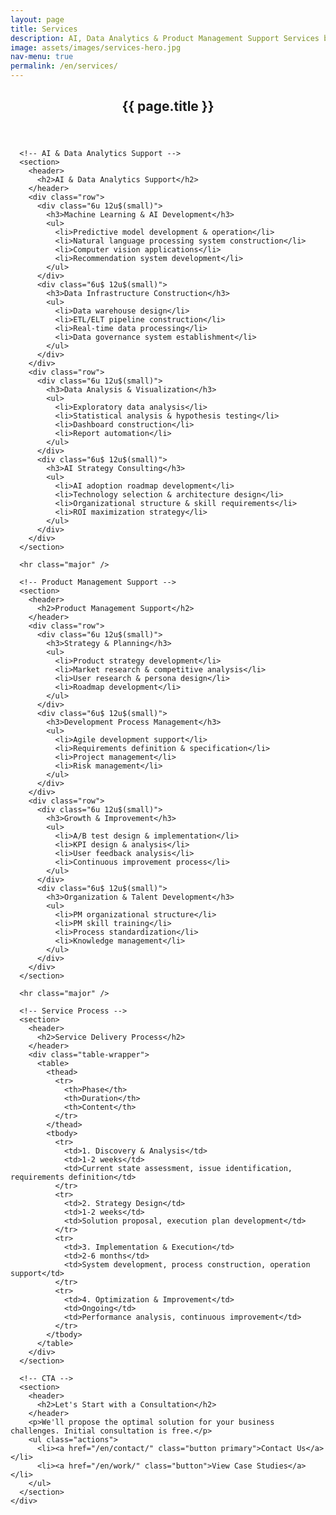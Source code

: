 ```yaml
---
layout: page
title: Services
description: AI, Data Analytics & Product Management Support Services by TECMAH
image: assets/images/services-hero.jpg
nav-menu: true
permalink: /en/services/
---
```


<div id="main" class="alt">
  <section id="one">
    <div class="inner">
      <header class="major">
        <h1>{{ page.title }}</h1>
      </header>

      <!-- AI & Data Analytics Support -->
      <section>
        <header>
          <h2>AI & Data Analytics Support</h2>
        </header>
        <div class="row">
          <div class="6u 12u$(small)">
            <h3>Machine Learning & AI Development</h3>
            <ul>
              <li>Predictive model development & operation</li>
              <li>Natural language processing system construction</li>
              <li>Computer vision applications</li>
              <li>Recommendation system development</li>
            </ul>
          </div>
          <div class="6u$ 12u$(small)">
            <h3>Data Infrastructure Construction</h3>
            <ul>
              <li>Data warehouse design</li>
              <li>ETL/ELT pipeline construction</li>
              <li>Real-time data processing</li>
              <li>Data governance system establishment</li>
            </ul>
          </div>
        </div>
        <div class="row">
          <div class="6u 12u$(small)">
            <h3>Data Analysis & Visualization</h3>
            <ul>
              <li>Exploratory data analysis</li>
              <li>Statistical analysis & hypothesis testing</li>
              <li>Dashboard construction</li>
              <li>Report automation</li>
            </ul>
          </div>
          <div class="6u$ 12u$(small)">
            <h3>AI Strategy Consulting</h3>
            <ul>
              <li>AI adoption roadmap development</li>
              <li>Technology selection & architecture design</li>
              <li>Organizational structure & skill requirements</li>
              <li>ROI maximization strategy</li>
            </ul>
          </div>
        </div>
      </section>

      <hr class="major" />

      <!-- Product Management Support -->
      <section>
        <header>
          <h2>Product Management Support</h2>
        </header>
        <div class="row">
          <div class="6u 12u$(small)">
            <h3>Strategy & Planning</h3>
            <ul>
              <li>Product strategy development</li>
              <li>Market research & competitive analysis</li>
              <li>User research & persona design</li>
              <li>Roadmap development</li>
            </ul>
          </div>
          <div class="6u$ 12u$(small)">
            <h3>Development Process Management</h3>
            <ul>
              <li>Agile development support</li>
              <li>Requirements definition & specification</li>
              <li>Project management</li>
              <li>Risk management</li>
            </ul>
          </div>
        </div>
        <div class="row">
          <div class="6u 12u$(small)">
            <h3>Growth & Improvement</h3>
            <ul>
              <li>A/B test design & implementation</li>
              <li>KPI design & analysis</li>
              <li>User feedback analysis</li>
              <li>Continuous improvement process</li>
            </ul>
          </div>
          <div class="6u$ 12u$(small)">
            <h3>Organization & Talent Development</h3>
            <ul>
              <li>PM organizational structure</li>
              <li>PM skill training</li>
              <li>Process standardization</li>
              <li>Knowledge management</li>
            </ul>
          </div>
        </div>
      </section>

      <hr class="major" />

      <!-- Service Process -->
      <section>
        <header>
          <h2>Service Delivery Process</h2>
        </header>
        <div class="table-wrapper">
          <table>
            <thead>
              <tr>
                <th>Phase</th>
                <th>Duration</th>
                <th>Content</th>
              </tr>
            </thead>
            <tbody>
              <tr>
                <td>1. Discovery & Analysis</td>
                <td>1-2 weeks</td>
                <td>Current state assessment, issue identification, requirements definition</td>
              </tr>
              <tr>
                <td>2. Strategy Design</td>
                <td>1-2 weeks</td>
                <td>Solution proposal, execution plan development</td>
              </tr>
              <tr>
                <td>3. Implementation & Execution</td>
                <td>2-6 months</td>
                <td>System development, process construction, operation support</td>
              </tr>
              <tr>
                <td>4. Optimization & Improvement</td>
                <td>Ongoing</td>
                <td>Performance analysis, continuous improvement</td>
              </tr>
            </tbody>
          </table>
        </div>
      </section>

      <!-- CTA -->
      <section>
        <header>
          <h2>Let's Start with a Consultation</h2>
        </header>
        <p>We'll propose the optimal solution for your business challenges. Initial consultation is free.</p>
        <ul class="actions">
          <li><a href="/en/contact/" class="button primary">Contact Us</a></li>
          <li><a href="/en/work/" class="button">View Case Studies</a></li>
        </ul>
      </section>
    </div>
  </section>
</div>